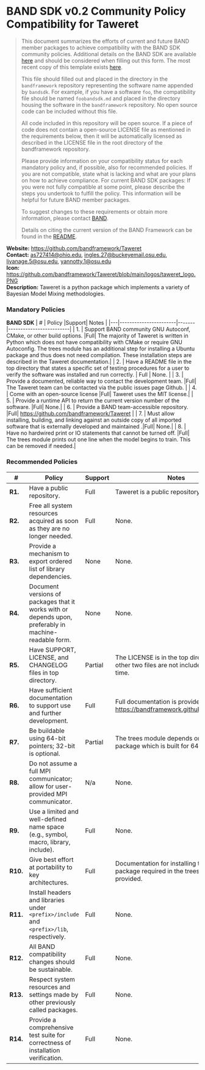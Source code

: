 # BAND SDK v0.2 Community Policy Compatibility for Taweret


> This document summarizes the efforts of current and future BAND member packages to achieve compatibility with the BAND SDK community policies.  Additional details on the BAND SDK are available [here](/resources/sdkpolicies/bandsdk.md) and should be considered when filling out this form. The most recent copy of this template exists [here](/resources/sdkpolicies/template.md).
>
> This file should filled out and placed in the directory in the `bandframework` repository representing the software name appended by `bandsdk`.  For example, if you have a software `foo`, the compatibility file should be named `foobandsdk.md` and placed in the directory housing the software in the `bandframework` repository. No open source code can be included without this file.
>
> All code included in this repository will be open source.  If a piece of code does not contain a open-source LICENSE file as mentioned in the requirements below, then it will be automatically licensed as described in the LICENSE file in the root directory of the bandframework repository.
>
> Please provide information on your compatibility status for each mandatory policy and, if possible, also for recommended policies. If you are not compatible, state what is lacking and what are your plans on how to achieve compliance. For current BAND SDK packages: If you were not fully compatible at some point, please describe the steps you undertook to fulfill the policy. This information will be helpful for future BAND member packages.
>
> To suggest changes to these requirements or obtain more information, please contact [BAND](https://bandframework.github.io/team).
>
> Details on citing the current version of the BAND Framework can be found in the [README](https://github.com/bandframework/bandframework).


**Website:** https://github.com/bandframework/Taweret \
**Contact:** as727414@ohio.edu, ingles.27@buckeyemail.osu.edu, liyanage.5@osu.edu, yannotty.1@osu.edu \
**Icon:** https://github.com/bandframework/Taweret/blob/main/logos/taweret_logo.PNG \
**Description:**  Taweret is a python package which implements a variety of Bayesian Model Mixing methodologies.

### Mandatory Policies

**BAND SDK**
| # | Policy                 |Support| Notes                   |
|---|-----------------------|-------|-------------------------|
| 1. | Support BAND community GNU Autoconf, CMake, or other build options. |Full| The majority of Taweret is written in Python which does not have compatibility with CMake or require GNU Autoconfig. The trees module has an additional step for installing a Ubuntu package and thus does not need compilation. These installation steps are described in the Taweret documentation.|
| 2. | Have a README file in the top directory that states a specific set of testing procedures for a user to verify the software was installed and run correctly. | Full | None. |
| 3. | Provide a documented, reliable way to contact the development team. |Full| The Taweret team can be contacted via the public issues page Github. |
| 4. | Come with an open-source license |Full| Taweret uses the MIT license.|
| 5. | Provide a runtime API to return the current version number of the software. |Full| None.|
| 6. | Provide a BAND team-accessible repository. |Full| https://github.com/bandframework/Taweret |
| 7. | Must allow installing, building, and linking against an outside copy of all imported software that is externally developed and maintained .|Full| None.|
| 8. | Have no hardwired print or IO statements that cannot be turned off. |Full| The trees module prints out one line when the model begins to train. This can be removed if needed.|

### Recommended Policies

| # | Policy                 |Support| Notes                   |
|---|------------------------|-------|-------------------------|
|**R1.**| Have a public repository. |Full| Taweret is a public repository. |
|**R2.**| Free all system resources acquired as soon as they are no longer needed. |Full| None. |
|**R3.**| Provide a mechanism to export ordered list of library dependencies. |None| None. |
|**R4.**| Document versions of packages that it works with or depends upon, preferably in machine-readable form.  |None| None. |
|**R5.**| Have SUPPORT, LICENSE, and CHANGELOG files in top directory.  |Partial| The LICENSE is in the top directory, the other two files are not included at this time. |
|**R6.**| Have sufficient documentation to support use and further development.  |Full| Full documentation is provided at https://bandframework.github.io/Taweret/. |
|**R7.**| Be buildable using 64-bit pointers; 32-bit is optional. |Partial| The trees module depends on a Ubuntu package which is built for 64-bit.|
|**R8.**| Do not assume a full MPI communicator; allow for user-provided MPI communicator. |N/a| None. |
|**R9.**| Use a limited and well-defined name space (e.g., symbol, macro, library, include). |Full| None.|
|**R10.**| Give best effort at portability to key architectures. |Full| Documentation for installing the Ubuntu package required in the trees module is provided. |
|**R11.**| Install headers and libraries under `<prefix>/include` and `<prefix>/lib`, respectively. |Full| None.|
|**R12.**| All BAND compatibility changes should be sustainable. |Full| None.|
|**R13.**| Respect system resources and settings made by other previously called packages. |Full| None.|
|**R14.**| Provide a comprehensive test suite for correctness of installation verification. |Full| None.|
